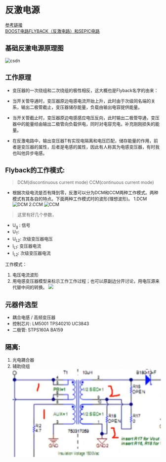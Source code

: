 # 反激电源
[参考链接](https://blog.csdn.net/kdzcq/article/details/126568586)  
[BOOST电路FLYBACK（反激电路）和SEPIC电路](https://img-blog.csdnimg.cn/img_convert/4a2d4abd056d8fd943d06e875bf4cfe0.png)
## 基础反激电源原理图
![csdn](https://img-blog.csdnimg.cn/img_convert/ef66cbbaac94b9d1622b57e77157236d.png)
## 工作原理
- 变压器的一次绕组和二次绕组的极性相反，这大概也是Flyback名字的由来：
- 当开关管导通时，变压器原边电感电流开始上升，此时由于次级同名端的关系，输出二极管截止，变压器储存能量，负载由输出电容提供能量。
- 当开关管截止时，变压器原边电感感应电压反向，此时输出二极管导通，变压器中的能量经由输出二极管向负载供电，同时对电容充电，补充刚刚损失的能量。
    
- 在反激电路中，输出变压器T有实现电隔离和电压匹配，储存能量的作用，前者是变压器的属性，后者是电感的属性，因此有人称其为电感变压器，有时我也叫他异步电感。
## Flyback的工作模式:
 > DCM(discontinuous current mode)
 > CCM(continuous current mode) 
 - 根据次级电流是否有降到零，反激可以分为DCM和CCM两种工作模式。两种模式有其各自的特点。下面两种工作模式时的波形(理想波形)。
    1.DCM ![DCM](https://img-blog.csdnimg.cn/img_convert/76246d664db7a40fb4660f51100b7740.png)
    2.CCM ![CCM](https://img-blog.csdnimg.cn/img_convert/b7db762487d9f8cba413b170b8520a02.png)
    
> 这里有好几个参数，
- U<sub>g</sub> : 信号
- U<sub>T</sub>: 
- U<sub>L2</sub>: 次级变压器电压
- I<sub>L1</sub>: 变压器电流
- I<sub>L2</sub>: 次级变压器电流

工作模式：
1. 电压电流波形
2. 用电感变压器模型来标示工作工作过程；也可以原副边分开讨论，用电压源来代替中间的转换。
![ ](https://img-blog.csdnimg.cn/img_convert/4a2d4abd056d8fd943d06e875bf4cfe0.png)

## 元器件选型
- 耦合电感 / 高频变压器
- 控制芯片: LM5001 TPS40210 UC3843
- 二极管: STPS160A  BA159

## 隔离:
1. 光电耦合器
2. 辅助绕组
![ ](picture/0.png)
